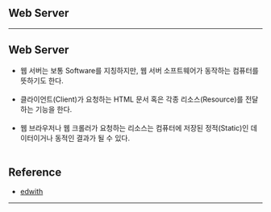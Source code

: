 Web Server
----------

---

Web Server
----------

-	웹 서버는 보통 Software를 지칭하지만, 웹 서버 소프트웨어가 동작하는 컴퓨터를 뜻하기도 한다.<br><br>
-	클라이언트(Client)가 요청하는 HTML 문서 혹은 각종 리소스(Resource)를 전달하는 기능을 한다.<br><br>
-	웹 브라우저나 웹 크롤러가 요청하는 리소스는 컴퓨터에 저장된 정적(Static)인 데이터이거나 동적인 결과가 될 수 있다.<br><br>

Reference
---------

-	[edwith](https://www.edwith.org/boostcourse-web/lecture/16665/)

---

